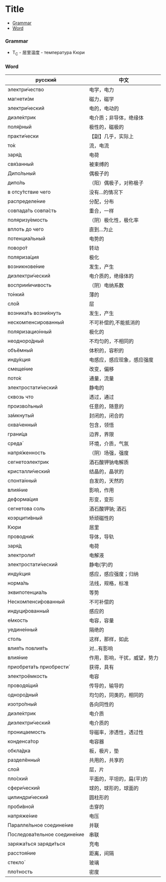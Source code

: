 # Title

- [Grammar](#grammar)
- [Word](#word)

### Grammar

- T<sub>C</sub> - 居里温度 -  температура Кюри

### Word

| русский                 | 中文              |
|-------------------------|-------------------|
| электри́чество | 电学，电力 |
| магнети́зм | 磁力，磁学 |
| электри́ческий | 电的，电动的 |
| диэле́ктрик | 电介质；非导体，绝缘体 |
| поля́рный | 极性的，磁极的 |
| практи́чески | 【副】几乎，实际上 |
| то́к | 流，电流 |
| заря́д | 电荷 |
| свя́занный | 被束缚的 |
| Дипо́льный | 偶极子的 |
| дипо́ль | （阳）偶极子，对称极子 |
| в отсу́тствие чего | 没有…的情况下 |
| распределе́ние | 分配，分布 |
| совпада́ть совпа́сть | 重合，一样 |
| поляризу́емость | （阴）极化性，极化率 |
| вплоть до чего | 直到…为止 |
| потенциа́льный | 电势的 |
| поворо́т | 转动 |
| поляриза́ция | 极化 |
| возникнове́ние | 发生，产生 |
| диэлектри́ческий | 电介质的，绝缘体的 |
| восприи́мчивость | （阴）电纳系数 |
| то́нкий | 薄的 |
| сло́й | 层 |
| возника́ть возни́кнуть | 发生，产生 |
| нескомпенсированный | 不可补偿的,不能抵消的 |
| поляризацио́нный | 极化的 |
| неодноро́дный | 不均匀的，不相同的 |
| объёмный | 体积的，容积的 |
| инду́кция | 电感应，感应现象，感应强度 |
| смеще́ние | 改变，偏移 |
| пото́к | 通量，流量 |
| электростати́ческий | 静电的 |
| сквозь что | 透过，通过 |
| произво́льный | 任意的，随意的 |
| за́мкнутый | 封闭的，闭合的 |
| охва́ченный | 包含，领悟 |
| грани́ца | 边界，界限 |
| среда́ | 环境，介质，气氛 |
| напря́женность | （阴）场强，强度 |
| сегнетоэлектрик | 酒石酸钾钠电解质 |
| кристалли́ческий | 结晶的，晶状的 |
| спонта́нный | 自发的，天然的 |
| влия́ние | 影响，作用 |
| деформа́ция | 形变，变形 |
| сегнетова соль | 酒石酸钾钠; 酒石 |
| коэрцити́вный | 矫顽磁性的 |
| Кюри | 居里 |
| проводни́к | 导体，导轨 |
| заря́д | 电荷 |
| электроли́т | 电解液 |
| электростати́ческий | 静电{学}的 |
| инду́кция | 感应，感应强度；归纳 |
| норма́ль | 法线，规格，标准 |
| эквипотенциа́ль | 等势 |
| Нескомпенси́рованный | 不可补偿的 |
| индуци́рованный | 感应的 |
| е́мкость | 电容，容量 |
| уедине́нный | 隔绝的 |
| столь | 这样，那样，如此 |
| влия́ть повлия́ть | 对...有影响 |
| влия́ние | 作用，影响，干扰，威望，势力 |
| приобрета́ть приобрести́ | 获得，具有 |
| электроёмкость | 电容 |
| проводя́щий | 传导的，输导的 |
| одноро́дный | 均匀的，同类的，相同的 |
| изотро́пный | 各向同性的 |
| диэле́ктрик | 电介质 |
| диэлектри́ческий | 电介质的 |
| проницаемость | 导磁率，渗透性，透过性 |
| конденса́тор  | 电容器 |
| обкла́дка | 板，极片，垫 |
| разделённый | 共用的，共享的 |
| слой | 层，片 |
| пло́ский | 平面的，平坦的，扁(平)的 |
| сфери́ческий | 球的，球形的，球面的 |
| цилиндри́ческий | 圆柱形的 |
| проби́вной | 击穿的 |
| напряже́ние | 电压 |
| Паралле́льное соедине́ние | 并联 |
| Последова́тельное соедине́ние | 串联 |
| заряжа́ться заряди́ться | 充电 |
| расстоя́ние | 距离，间隔 |
| стекло́ | 玻璃 |
| пло́тность | 密度 |
